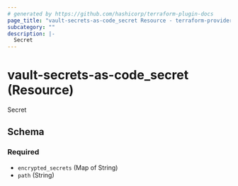 ```yaml
---
# generated by https://github.com/hashicorp/terraform-plugin-docs
page_title: "vault-secrets-as-code_secret Resource - terraform-provider-vault-secrets-as-code"
subcategory: ""
description: |-
  Secret
---
```


# vault-secrets-as-code_secret (Resource)

Secret



<!-- schema generated by tfplugindocs -->
## Schema

### Required

- `encrypted_secrets` (Map of String)
- `path` (String)
